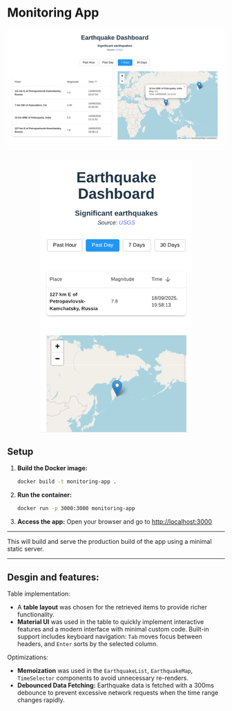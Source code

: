 # Monitoring App

<p align="center">
	<img src="./repo_assets/desktop.png" alt="Desktop Screenshot" width="600" />
	<br />
	<br />
	<img src="./repo_assets/mobile.png" alt="Mobile Screenshot" width="350" />
</p>

## Setup

1. **Build the Docker image:**
	```sh
	docker build -t monitoring-app .
	```

2. **Run the container:**
	```sh
	docker run -p 3000:3000 monitoring-app
	```

3. **Access the app:**
	Open your browser and go to [http://localhost:3000](http://localhost:3000)

---

This will build and serve the production build of the app using a minimal static server.

---

## Desgin and features:
Table implementation:

- A **table layout** was chosen for the retrieved items to provide richer functionality.
- **Material UI** was used in the table to quickly implement interactive features and a modern interface with minimal custom code.  Built-in support includes keyboard navigation: `Tab` moves focus between headers, and `Enter` sorts by the selected column.

Optimizations:
- **Memoization** was used in the `EarthquakeList`, `EarthquakeMap`, `TimeSelector` components to avoid unnecessary re-renders.
- **Debounced Data Fetching:** Earthquake data is fetched with a 300ms debounce to prevent excessive network requests when the time range changes rapidly.